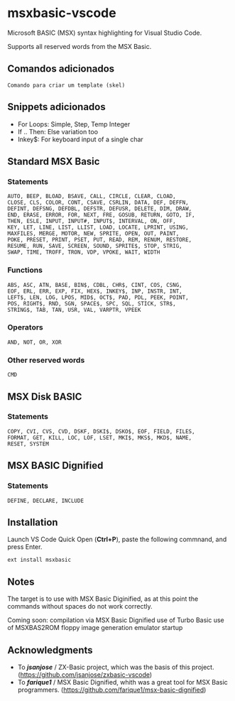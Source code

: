 # msxbasic-vscode

Microsoft BASIC (MSX) syntax highlighting for Visual Studio Code.

Supports all reserved words from the MSX Basic.

## Comandos adicionados
```Comando para criar um template (skel)```

## Snippets adicionados
- For Loops: Simple, Step, Temp Integer
- If .. Then: Else variation too
- Inkey$: For keyboard input of a single char
## Standard MSX Basic

### Statements

```text
AUTO, BEEP, BLOAD, BSAVE, CALL, CIRCLE, CLEAR, CLOAD,
CLOSE, CLS, COLOR, CONT, CSAVE, CSRLIN, DATA, DEF, DEFFN, 
DEFINT, DEFSNG, DEFDBL, DEFSTR, DEFUSR, DELETE, DIM, DRAW,
END, ERASE, ERROR, FOR, NEXT, FRE, GOSUB, RETURN, GOTO, IF,
THEN, ESLE, INPUT, INPUT#, INPUT$, INTERVAL, ON, OFF,
KEY, LET, LINE, LIST, LLIST, LOAD, LOCATE, LPRINT, USING,
MAXFILES, MERGE, MOTOR, NEW, SPRITE, OPEN, OUT, PAINT,
POKE, PRESET, PRINT, PSET, PUT, READ, REM, RENUM, RESTORE,
RESUME, RUN, SAVE, SCREEN, SOUND, SPRITE$, STOP, STRIG,
SWAP, TIME, TROFF, TRON, VDP, VPOKE, WAIT, WIDTH
```

### Functions

```text
ABS, ASC, ATN, BASE, BIN$, CDBL, CHR$, CINT, COS, CSNG,
EOF, ERL, ERR, EXP, FIX, HEX$, INKEY$, INP, INSTR, INT,
LEFT$, LEN, LOG, LPOS, MID$, OCT$, PAD, PDL, PEEK, POINT,
POS, RIGHT$, RND, SGN, SPACE$, SPC, SQL, STICK, STR$, 
STRING$, TAB, TAN, USR, VAL, VARPTR, VPEEK
```

### Operators

```text
AND, NOT, OR, XOR
```

### Other reserved words

```text
CMD
```

## MSX Disk BASIC

### Statements

```text
COPY, CVI, CVS, CVD, DSKF, DSKI$, DSKO$, EOF, FIELD, FILES, 
FORMAT, GET, KILL, LOC, LOF, LSET, MKI$, MKS$, MKD$, NAME,
RESET, SYSTEM
```
## MSX BASIC Dignified

### Statements

```text
DEFINE, DECLARE, INCLUDE
```
## Installation

Launch VS Code Quick Open (**Ctrl+P**), paste the following commnand, and press Enter.

```vscode
ext install msxbasic
```

## Notes
The target is to use with MSX Basic Diginified, as at this point the commands without spaces do not work correctly.

Coming soon:
compilation via MSX Basic Dignified
use of Turbo Basic
use of MSXBAS2ROM
floppy image generation
emulator startup

## Acknowledgments

- To ***jsanjose*** / ZX-Basic project, which was the basis of this project. (https://github.com/jsanjose/zxbasic-vscode)
- To ***farique1*** / MSX Basic Dignified, whith was a great tool for MSX Basic programmers. (https://github.com/farique1/msx-basic-dignified)